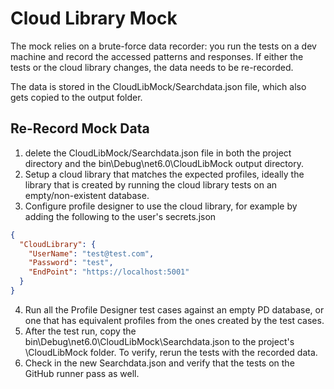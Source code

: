 ﻿# Cloud Library Mock

The mock relies on a brute-force data recorder: you run the tests on a dev machine and record the accessed patterns and responses. If either the tests or the cloud library changes, the data needs to be re-recorded.

The data is stored in the CloudLibMock/Searchdata.json file, which also gets copied to the output folder.
## Re-Record Mock Data

1) delete the CloudLibMock/Searchdata.json file in both the project directory and the bin\Debug\net6.0\CloudLibMock output directory.
2) Setup a cloud library that matches the expected profiles, ideally the library that is created by running the cloud library tests on an empty/non-existent database.
3) Configure profile designer to use the cloud library, for example by adding the following to the user's secrets.json
```json
{
  "CloudLibrary": {
    "UserName": "test@test.com",
    "Password": "test",
    "EndPoint": "https://localhost:5001"
  }
}
```
4) Run all the Profile Designer test cases against an empty PD database, or one that has equivalent profiles from the ones created by the test cases.
5) After the test run, copy the bin\Debug\net6.0\CloudLibMock\Searchdata.json to the project's \CloudLibMock folder. To verify, rerun the tests with the recorded data.
6) Check in the new Searchdata.json and verify that the tests on the GitHub runner pass as well.

